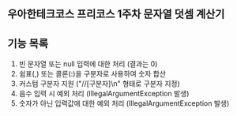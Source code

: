 ## 우아한테크코스 프리코스 1주차 문자열 덧셈 계산기

## 기능 목록
1. 빈 문자열 또는 null 입력에 대한 처리 (결과는 0)
2. 쉼표(,) 또는 콜론(:)을 구분자로 사용하여 숫자 합산
3. 커스텀 구분자 지원 ("//[구분자]\n" 형태로 구분자 지정)
4. 음수 입력 시 예외 처리 (IllegalArgumentException 발생)
5. 숫자가 아닌 입력값에 대한 예외 처리 (IllegalArgumentException 발생)
